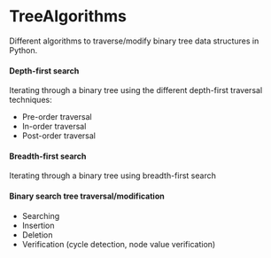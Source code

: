 # TreeAlgorithms

Different algorithms to traverse/modify binary tree data structures in Python.

#### Depth-first search
Iterating through a binary tree using the different depth-first traversal techniques:
- Pre-order traversal
- In-order traversal
- Post-order traversal

#### Breadth-first search
Iterating through a binary tree using breadth-first search

#### Binary search tree traversal/modification
- Searching
- Insertion
- Deletion
- Verification (cycle detection, node value verification)
